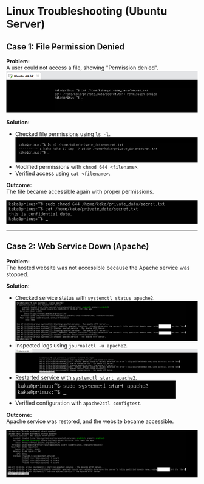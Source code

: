 # Linux Troubleshooting (Ubuntu Server)

## Case 1: File Permission Denied
**Problem:**  
A user could not access a file, showing "Permission denied".
![Permission Denied](../Screenshots/Step2/Ubuntu/Skenario1/permission_denied.png)

**Solution:**  
- Checked file permissions using `ls -l`.
  ![File Permission](../Screenshots/Step2/Ubuntu/Skenario1/file_permission.png)
- Modified permissions with `chmod 644 <filename>`.  
- Verified access using `cat <filename>`.  

**Outcome:**  
The file became accessible again with proper permissions.  

![Permission Fixed](../Screenshots/Step2/Ubuntu/Skenario1/permission_fixed.png)

---

## Case 2: Web Service Down (Apache)
**Problem:**  
The hosted website was not accessible because the Apache service was stopped.

**Solution:**  
- Checked service status with `systemctl status apache2`.  
![Service Status](../Screenshots/Step2/Ubuntu/Skenario2/service_status.png)
- Inspected logs using `journalctl -u apache2`.  
![Inspect Logs](../Screenshots/Step2/Ubuntu/Skenario2/inspect_logs.png)
- Restarted service with `systemctl start apache2`.  
![Start Service](../Screenshots/Step2/Ubuntu/Skenario2/start_service.png)
- Verified configuration with `apache2ctl configtest`.  

**Outcome:**  
Apache service was restored, and the website became accessible.  

![Status Active](../Screenshots/Step2/Ubuntu/Skenario2/status_active.png)
